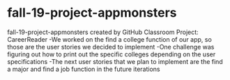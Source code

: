 # fall-19-project-appmonsters
fall-19-project-appmonsters created by GitHub Classroom
Project: CareerReader
-We worked on the find a college function of our app, so those are the user stories we decided to implement
-One challenge was figuring out how to print out the specific colleges depending on the user specifications
-The next user stories that we plan to implement are the find a major and find a job function in the future iterations
